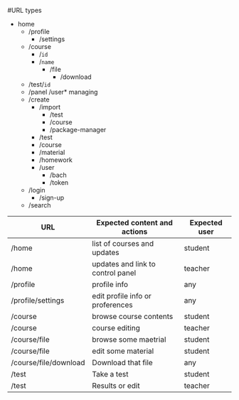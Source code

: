 #URL types
* home
	* /profile
		* /settings
	* /course
		* /`id`
		* /`name` 
			* /file
				* /download
	* /test/`id`
	* /panel
		/user* managing
	* /create
		* /import
			* /test
			* /course
			* /package-manager
		* /test
		* /course
		* /material
		* /homework
		* /user
			* /bach
			* /token
	* /login
		* /sign-up
	* /search

|URL|Expected content and actions|Expected user
|---|---|---|
|/home|list of courses and updates|student|
|/home|updates and link to control panel|teacher|
|/profile|profile info|any|
|/profile/settings|edit profile info or proferences|any|
|/course|browse course contents|student|
|/course|course editing|teacher|
|/course/file|browse some maetrial|student|
|/course/file|edit some material|student|
|/course/file/download|Download that file|any|
|/test|Take a test|student|
|/test|Results or edit|teacher|